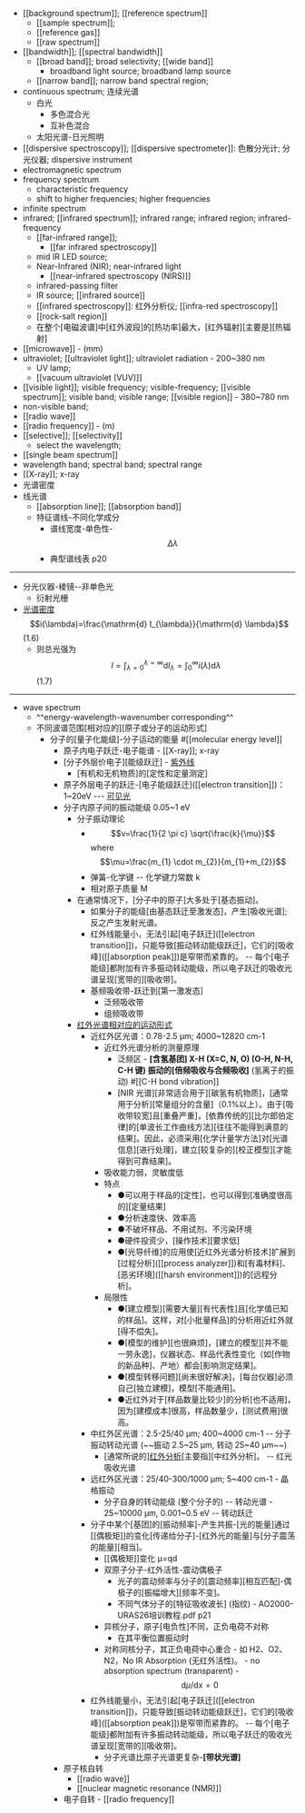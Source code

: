 - [[background spectrum]]; [[reference spectrum]] 
    - [[sample spectrum]];
    - [[reference gas]]
    - [[raw spectrum]]
- [[bandwidth]]; [[spectral bandwidth]]
    - [[broad band]]; broad selectivity; [[wide band]]
        - broadband light source; broadband lamp source
    - [[narrow band]]; narrow band spectral region;
- continuous spectrum; 连续光谱
    - 白光
        - 多色混合光
        - 互补色混合
    - 太阳光谱-日光照明
- [[dispersive spectroscopy]]; [[dispersive spectrometer]]: 色散分光计; 分光仪器; dispersive instrument
- electromagnetic spectrum
- frequency spectrum
    - characteristic frequency
    - shift to higher frequencies; higher frequencies
- infinite spectrum
- infrared; [[infrared spectrum]]; infrared range; infrared region; infrared-frequency
    - [[far-infrared range]];
        - [[far infrared spectroscopy]]
    - mid IR LED source; 
    - Near-Infrared (NIR); near-infrared light
        - [[near-infrared spectroscopy (NIRS)]]
    - infrared-passing filter
    - IR source; [[infrared source]]
    - [[infrared spectroscopy]]: 红外分析仪; [[infra-red spectroscopy]]
    - [[rock-salt region]]
    - 在整个[电磁波谱]中[红外波段]的[热功率]最大，[红外辐射][主要是][热辐射]
- [[microwave]] - (mm)
- ultraviolet; [[ultraviolet light]]; ultraviolet radiation - 200~380 nm
    - UV lamp;
    - [[vacuum ultraviolet (VUV)]]
- [[visible light]]; visible frequency; visible-frequency; [[visible spectrum]]; visible band; visible range; [[visible region]] - 380~780 nm 
- non-visible band;
- [[radio wave]]
- [[radio frequency]] - (m)
- [[selective]]; [[selectivity]]
    - select the wavelength;
- [[single beam spectrum]]
- wavelength band; spectral band; spectral range
- [[X-ray]]; x-ray
- 光谱密度
- 线光谱
    - [[absorption line]]; [[absorption band]]
    - 特征谱线-不同化学成分
        - 谱线宽度-单色性-$$\Delta \lambda$$
        - 典型谱线表 p20
- ---
- 分光仪器-棱镜--非单色光
    - 衍射光栅
- [光谱密度](((37vwpZiO5))) $$i(\lambda)=\frac{\mathrm{d} I_{\lambda}}{\mathrm{d} \lambda}$$   (1.6)
    - 则总光强为 $$I=\int_{\lambda=0}^{\lambda=\infty} \mathrm{d} I_{\lambda}=\int_{0}^{\infty} i(\lambda) \mathrm{d} \lambda$$   (1.7)
- ---
- wave spectrum
    - ^^energy-wavelength-wavenumber corresponding^^
    - 不同波谱范围[相对应的][原子或分子的运动形式]
        - 分子的[量子化能级]-分子运动的能量   #[[molecular energy level]]
            - 原子内电子跃迁-电子能谱 - [[X-ray]]; x-ray
            - [分子外层价电子][能级跃迁] - [紫外线](((SG-jAoXKF)))
                - [有机和无机物质]的[定性和定量测定]
            - 原子外层电子的跃迁-[电子能级跃迁]([[electron transition]])：1~20eV --- [可见光](((it-L_cjdx))) 
            - 分子内原子间的振动能级 0.05~1 eV
                - 分子振动理论 
                    - $$v=\frac{1}{2 \pi c} \sqrt{\frac{k}{\mu}}$$ where $$\mu=\frac{m_{1} \cdot m_{2}}{m_{1}+m_{2}}$$
                    - 弹簧-化学键 -- 化学键力常数 k 
                    - 相对原子质量 M
                - 在通常情况下，[分子中的原子]大多处于[基态振动]。
                    - 如果分子的能级[由基态跃迁至激发态]，产生[吸收光谱]; 反之产生发射光谱。 
                    - 红外线能量小，无法引起[电子跃迁]([[electron transition]])，只能导致[振动转动能级跃迁]，它们的[吸收峰]([[absorption peak]])是窄带而紧靠的。 -- 每个[电子能级]都附加有许多振动转动能级，所以电子跃迁的吸收光谱呈现[宽带的][吸收带]。 
                    - 基频吸收带-跃迁到[第一激发态]
                        - 泛频吸收带
                        - 组频吸收带
                - [红外光谱相对应的运动形式](((8KzfnZDSj)))
                    - 近红外区光谱：0.78-2.5 μm; 4000~12820 cm-1 
                        - 近红外光谱分析的测量原理
                            - 泛频区 - __[含氢基团] X-H (X=C, N, O) (O-H, N-H, C-H 键) 振动的[倍频吸收与合频吸收]__ (氢离子的振动) #[[C-H bond vibration]]
                            - [NIR 光谱][非常适合用于][碳氢有机物质]，[通常用于分析][常量组分的含量]（0.1%以上）。由于[吸收带较宽]且[重叠严重]，[依靠传统的][比尔郎伯定律]的[单波长工作曲线方法][往往不能得到满意的结果]。因此，必须采用[化学计量学方法]对[光谱信息][进行处理]，建立[较复杂的][校正模型][才能得到可靠结果]。
                        - 吸收能力弱，灵敏度低
                        - 特点
                            - ●可以用于样品的[定性]，也可以得到[准确度很高的][定量结果]
                            - ●分析速度快、效率高
                            - ●不破坏样品、不用试剂、不污染环境
                            - ●硬件投资少，[操作技术][要求低]
                            - ●[光导纤维]的应用使[近红外光谱分析技术]扩展到[过程分析]([[process analyzer]])和[有毒材料]、[恶劣环境]([[harsh environment]])的[远程分析]。
                        - 局限性
                            - ●[建立模型][需要大量][有代表性]且[化学值已知的样品]。这样，对[小批量样品]的分析用近红外就[得不偿失]。
                            - ●[模型的维护][也很麻烦]，[建立的模型][并不能一劳永逸]，仪器状态、样品代表性变化（如[作物的新品种]、产地）都会[影响测定结果]。
                            - ●[模型转移问题][尚未很好解决]，[每台仪器]必须自己[独立建模]，模型[不能通用]。
                            - ●近红外对于[样品数量比较少]的分析[也不适用]，因为[建模成本]很高，样品数量少，[测试费用]很高。
                    - 中红外区光谱：2.5-25/40 μm; 400~4000 cm-1   -- 分子振动转动光谱 (~~振动 2.5~25 μm, 转动 25~40 μm~~)
                        - [通常所说的][红外分析](((zdes9Iq0x)))[主要指][中红外分析]。 -- 红光吸收光谱
                    - 远红外区光谱：25/40-300/1000 μm; 5~400 cm-1 - 晶格振动
                        - 分子自身的转动能级 (整个分子的) -- 转动光谱 - 25~10000 μm, 0.001~0.5 eV -- 转动跃迁 
                    - 分子中某个[基团]的[振动频率]-产生共振-[光的能量]通过[[偶极矩]]的变化[传递给分子]-[红外光的能量]与[分子震荡的能量][相当]。
                        - [[偶极矩]]变化 μ=qd
                        - 双原子分子-红外活性-震动偶极子
                            - 光子的震动频率与分子的[震动频率][相互匹配]-偶极子的[振幅增大][频率不变]。
                            - 不同气体分子的[特征吸收波长] (指纹) - AO2000-URAS26培训教程.pdf p21
                        - 异核分子，原子[电负性]不同，正负电荷不对称
                            - 在其平衡位置振动时
                        - 对称同核分子，其正负电荷中心重合 - 如 H2、O2、N2，No IR Absorption (无红外活性)。 - no absorption spectrum (transparent) - $$\mathrm{d} \mu / \mathrm{dx}=0$$
                    - 红外线能量小，无法引起[电子跃迁]([[electron transition]])，只能导致[振动转动能级跃迁]，它们的[吸收峰]([[absorption peak]])是窄带而紧靠的。 -- 每个[电子能级]都附加有许多振动转动能级，所以电子跃迁的吸收光谱呈现[宽带的][吸收带]。 
                        - 分子光谱比原子光谱更复杂-**[带状光谱]**
            - 原子核自转
                - [[radio wave]]
                - [[nuclear magnetic resonance (NMR)]]
            - 电子自转 - [[radio frequency]]
